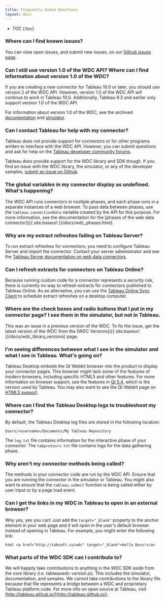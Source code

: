 ```yaml
---
title: Frequently Asked Questions
layout: docs
---
```


* TOC
{:toc}

### Where can I find known issues?

You can view open issues, and submit new issues, on our [Github issues
page](https://github.com/tableau/webdataconnector/issues).

### Can I still use version 1.0 of the WDC API? Where can I find information about version 1.0 of the WDC?

If you are creating a new connector for Tableau 10.0 or later, you should use version 2 of the WDC API. However,
version 1.0 of the WDC API will continue to work in Tableau 10.0. Additionally, Tableau 9.3 and earlier only support
version 1.0 of the WDC API.

For information about version 1.0 of the WDC, see the archived <a href="http://onlinehelp.tableau.com/v9.3/api/wdc/en-us/help.htm" style="text-decoration:underline;">documentation</a>
and <a href="https://github.com/tableau/webdataconnector/releases/tag/v1.1.0" style="text-decoration:underline;">simulator</a>.

### Can I contact Tableau for help with my connector?

Tableau does not provide support for connectors or for other programs written to interface with the WDC API. However,
you can submit questions and ask for help on the [Tableau developer community
forums](https://community.tableau.com/community/developers/content).

Tableau *does* provide support for the WDC library and SDK though. If you find an issue with the WDC library, the simulator,
or any of the developer samples, [submit an issue on Github](https://github.com/tableau/webdataconnector/issues).

### The global variables in my connector display as undefined. What's happening?

The WDC API runs connectors in multiple phases, and each phase runs in a separate instances of a web browser. To pass
data between phases, use the `tableau.connectionData` variable created by the API for this purpose. For more
information, see the documentation for the [phases of the web data connector]({{ site.baseurl }}/docs/wdc_phases.html).

### Why are my extract refreshes failing on Tableau Server?

To run extract refreshes for connectors, you need to configure Tableau Server and import the connector. Contact your
server administrator and see the [Tableau Server documentation on web data
connectors](http://onlinehelp.tableau.com/v0.0/server/en-us/help.htm#datasource_wdc.htm).

### Can I refresh extracts for connectors on Tableau Online?

Because running custom code for a connector represents a security risk, there is currently no way to refresh extracts
for connectors published to Tableau Online. As an alternative, you can use the [Tableau Online Sync
Client](https://onlinehelp.tableau.com/current/online/en-us/to_sync_local_data.htm) to schedule extract refreshes on a
desktop computer.

### Where are the check boxes and radio buttons that I put in my connector page? I see them in the simulator, but not in Tableau.

This was an issue in a previous version of the WDC. To fix the issue, get the latest version of the WDC from the [WDC
Versions]({{ site.baseurl }}/docs/wdc_library_versions) page.

### I'm seeing differences between what I see in the simulator and what I see in Tableau. What's going on?

Tableau Desktop embeds the Qt Webkit browser into the product to display your connector pages. This browser might lack
some of the features of modern browsers, including specific HTML5 and other features. For more information on browser
support, see the features in [Qt 5.4](https://wiki.qt.io/New_Features_in_Qt_5.4), which is the version used by Tableau.
You may also want to see the Qt Webkit page on [HTML5 support](https://wiki.qt.io/Qt_Webkit_HTML5_Score).

### Where can I find the Tableau Desktop logs to troubleshoot my connector?

By default, the Tableau Desktop log files are stored in the following location:

```
Users/<username>/Documents/My Tableau Repository
```

The `log.txt` file contains information for the interactive phase of your connector. The `tabprotosrv.txt` file contains
logs for the data gathering phase.

### Why aren't my connector methods being called?

The methods in your connector code are run by the WDC API. Ensure that you are running the connector in the simulator or
Tableau. You might also want to ensure that the `tableau.submit` function is being called either by user input or by a
page load event.

### Can I get the links in my WDC in Tableau to open in an external browser?

Why yes, yes you can! Just add the
`target="_blank"` property to the anchor element in your web page and it will open in the user's default browser instead
of opening in Tableau. For example, you might enter the following link:

```
html <a href="http://tabsoft.co/wdc" target="_blank">Hello Docs!</a>
```

### What parts of the WDC SDK can I contribute to?

We will happily take contributions to anything in the WDC SDK aside
from the core library (i.e.  tableauwdc-*version*.js).  This includes the simulator, documentation, and samples.  We
cannot take contributions to the library file because that file represents a bridge between a WDC and proprietary
Tableau platform code.  For more info on open source at Tableau, visit
[http://tableau.github.io/](http://tableau.github.io/).

